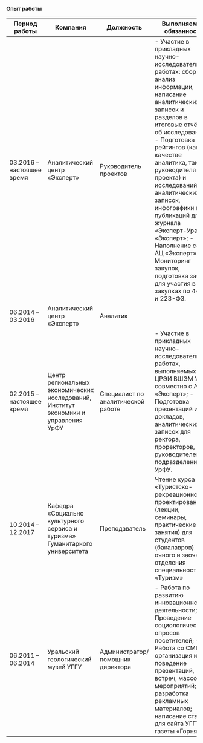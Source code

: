 **Опыт работы**   
   
| Период работы             | Компания                                                                            | Должность                          | Выполняемые обязанности                                                                                                                                                                                                                                                                                                                                                                                                                                                     |
|---------------------------|-------------------------------------------------------------------------------------|------------------------------------|-----------------------------------------------------------------------------------------------------------------------------------------------------------------------------------------------------------------------------------------------------------------------------------------------------------------------------------------------------------------------------------------------------------------------------------------------------------------------------|
| 03.2016 – настоящее время | Аналитический центр «Эксперт»                                                       | Руководитель проектов              | - Участие в прикладных научно-исследовательских работах: сбор и анализ информации, написание аналитических записок и разделов в итоговые отчёты об исследованиях;  - Подготовка рейтингов (как в качестве аналитика, так и руководителя проекта) и исследований аналитических записок, инфографики и публикаций для журнала «Эксперт-Урал», «Эксперт»;  - Наполнение сайта АЦ «Эксперт»;  - Мониторинг закупок, подготовка заявок для участия в закупках по 44-ФЗ и 223-ФЗ. |
| 06.2014 – 03.2016         | Аналитический центр «Эксперт»                                                       | Аналитик                           |                                                                                                                                                                                                                                                                                                                                                                                                                                                                             |
| 02.2015 – настоящее время | Центр региональных экономических исследований, Институт экономики и управления УрФУ | Специалист по аналитической работе | - Участие в прикладных научно-исследовательских работах, выполняемых ЦРЭИ ВШЭМ УрФУ совместно с АЦ «Эксперт»;  - Подготовка презентаций и докладов, аналитических записок для ректора, проректоров, руководителей подразделений УрФУ.                                                                                                                                                                                                                                       |
| 10.2014 – 12.2017         | Кафедра «Социально культурного сервиса и туризма» Гуманитарного университета        | Преподаватель                      | Чтение курса «Туристско-рекреационное проектирование» (лекции, семинары, практические занятия) для студентов (бакалавров) очного и заочного отделения специальности «Туризм»                                                                                                                                                                                                                                                                                                |
| 06.2011 – 06.2014         | Уральский геологический музей УГГУ                                                  | Администратор/ помощник директора  | - Работа по развитию инновационной деятельности;  - Проведение социологических опросов посетителей;  - Работа со СМИ; организация и поведение презентаций, встреч, массовых мероприятий; разработка рекламных материалов; написание статей для сайта УГГУ, газеты «Горняк».                                                                                                                                                                                                 |
